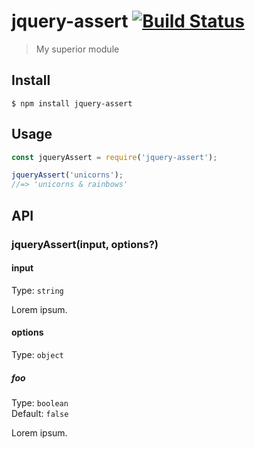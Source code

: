 # jquery-assert [![Build Status](https://travis-ci.com/elmccd/jquery-assert.svg?branch=master)](https://travis-ci.com/elmccd/jquery-assert)

> My superior module


## Install

```
$ npm install jquery-assert
```


## Usage

```js
const jqueryAssert = require('jquery-assert');

jqueryAssert('unicorns');
//=> 'unicorns & rainbows'
```


## API

### jqueryAssert(input, options?)

#### input

Type: `string`

Lorem ipsum.

#### options

Type: `object`

##### foo

Type: `boolean`\
Default: `false`

Lorem ipsum.
